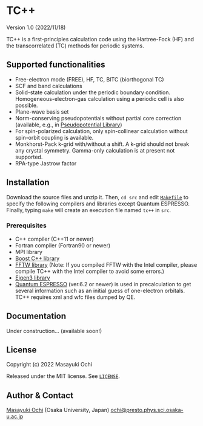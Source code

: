 # TC++
Version 1.0 (2022/11/18)

TC++ is a first-principles calculation code using the Hartree-Fock (HF) and the transcorrelated (TC) methods for periodic systems.

## Supported functionalities
- Free-electron mode (FREE), HF, TC, BITC (biorthogonal TC)
- SCF and band calculations
- Solid-state calculation under the periodic boundary condition. Homogeneous-electron-gas calculation using a periodic cell is also possible.
- Plane-wave basis set
- Norm-conserving pseudopotentials without partial core correction (available, e.g., in [Pseudopotential Library](https://pseudopotentiallibrary.org/))
- For spin-polarized calculation, only spin-collinear calculation without spin-orbit coupling is available.
- Monkhorst-Pack k-grid with/without a shift. A k-grid should not break any crystal symmetry. Gamma-only calculation is at present not supported.
- RPA-type Jastrow factor

## Installation
Download the source files and unzip it. Then, `cd src` and edit [`Makefile`](./src/Makefile) to specify the following compilers and libraries except Quantum ESPRESSO. Finally, typing `make` will create an execution file named `tc++` in `src`.

### Prerequisites
- C++ compiler (C++11 or newer)
- Fortran compiler (Fortran90 or newer)
- MPI library
- [Boost C++ library](https://www.boost.org/)
- [FFTW library](https://www.fftw.org/) (Note: If you compiled FFTW with the Intel compiler, please compile TC++ with the Intel compiler to avoid some errors.)
- [Eigen3 library](https://eigen.tuxfamily.org/)
- [Quantum ESPRESSO](https://www.quantum-espresso.org/) (ver.6.2 or newer) is used in precalculation to get several information such as an initial guess of one-electron orbitals. TC++ requires xml and wfc files dumped by QE.

## Documentation
Under construction... (available soon!)

## License
Copyright (c) 2022 Masayuki Ochi

Released under the MIT license. See [`LICENSE`](./LICENSE).

## Author & Contact
[Masayuki Ochi](http://ann.phys.sci.osaka-u.ac.jp/ochi/ochi_en.html) (Osaka University, Japan)
ochi@presto.phys.sci.osaka-u.ac.jp



